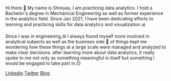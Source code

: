 Hi there 👋 My name is Shreyas, I am practicing data analytics. I hold a Bachelor's degree in Mechanical Engineering as well as former experience in the analytics field. Since Jan 2021, I have been dedicating efforts to learning and practicing skills for data analytics and visualization.📊

Since I was in engineering,⚙ I always found myself more involved in analytical subjects as well as the business side 🏢 of things kept me wondering how these things at a large scale were managed and analyzed to make clear decisions. after learning more about data analytics, it really spoke to me not only as something meaningful in itself but something I would be engaged to take part in.🙃


[Linkedin](https://www.linkedin.com/in/shreyask99/)   [Twitter](https://twitter.com/kshreyas19)   [Blog](https://shreyaskulkarni.hashnode.dev/)
